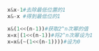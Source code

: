 
```python
x&x-1#去除最低位置的1
x&-x #得到最低位的1
```


```python
x&(1<<(n-1))#获取2^n次幂的值
x=x|(1<<(n-1))#将2^n次幂设为1
x=x&(~(1<<(n-1))))#设为0
```
